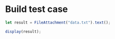 # Build test case

```js
let result = FileAttachment("data.txt").text();
```

```js
display(result);
```